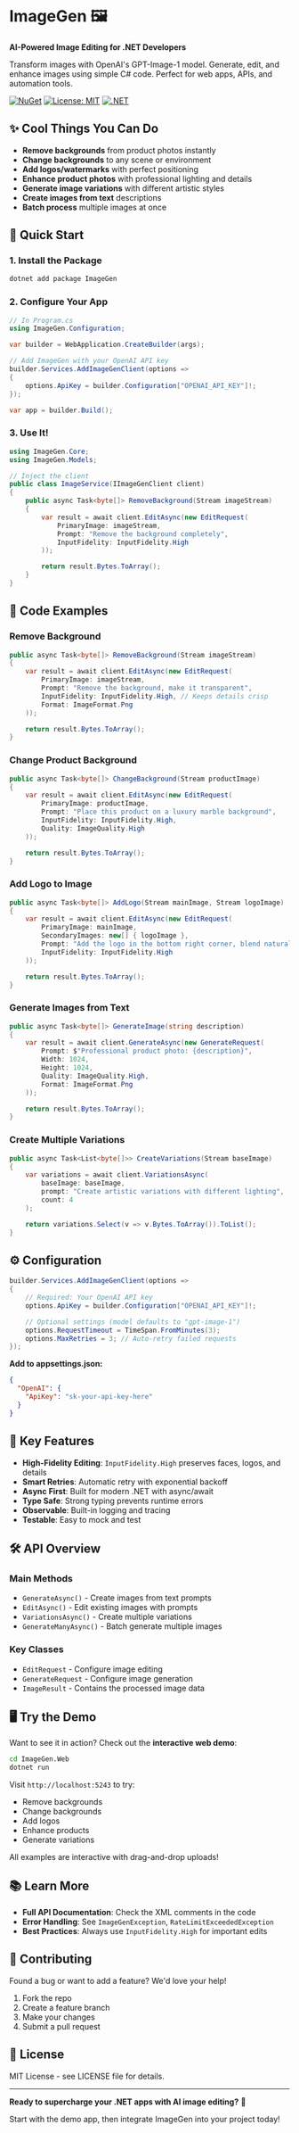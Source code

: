 # ImageGen 🖼️

**AI-Powered Image Editing for .NET Developers**

Transform images with OpenAI's GPT-Image-1 model. Generate, edit, and enhance images using simple C# code. Perfect for web apps, APIs, and automation tools.

[![NuGet](https://img.shields.io/nuget/v/ImageGen.svg)](https://www.nuget.org/packages/ImageGen/)
[![License: MIT](https://img.shields.io/badge/License-MIT-yellow.svg)](https://opensource.org/licenses/MIT)
[![.NET](https://img.shields.io/badge/.NET-9.0-blue.svg)](https://dotnet.microsoft.com/)


## ✨ Cool Things You Can Do

- **Remove backgrounds** from product photos instantly
- **Change backgrounds** to any scene or environment
- **Add logos/watermarks** with perfect positioning
- **Enhance product photos** with professional lighting and details
- **Generate image variations** with different artistic styles
- **Create images from text** descriptions
- **Batch process** multiple images at once

## 🚀 Quick Start

### 1. Install the Package

```bash
dotnet add package ImageGen
```

### 2. Configure Your App

```csharp
// In Program.cs
using ImageGen.Configuration;

var builder = WebApplication.CreateBuilder(args);

// Add ImageGen with your OpenAI API key
builder.Services.AddImageGenClient(options =>
{
    options.ApiKey = builder.Configuration["OPENAI_API_KEY"]!;
});

var app = builder.Build();
```

### 3. Use It!

```csharp
using ImageGen.Core;
using ImageGen.Models;

// Inject the client
public class ImageService(IImageGenClient client)
{
    public async Task<byte[]> RemoveBackground(Stream imageStream)
    {
        var result = await client.EditAsync(new EditRequest(
            PrimaryImage: imageStream,
            Prompt: "Remove the background completely",
            InputFidelity: InputFidelity.High
        ));

        return result.Bytes.ToArray();
    }
}
```

## 📝 Code Examples

### Remove Background
```csharp
public async Task<byte[]> RemoveBackground(Stream imageStream)
{
    var result = await client.EditAsync(new EditRequest(
        PrimaryImage: imageStream,
        Prompt: "Remove the background, make it transparent",
        InputFidelity: InputFidelity.High, // Keeps details crisp
        Format: ImageFormat.Png
    ));

    return result.Bytes.ToArray();
}
```

### Change Product Background
```csharp
public async Task<byte[]> ChangeBackground(Stream productImage)
{
    var result = await client.EditAsync(new EditRequest(
        PrimaryImage: productImage,
        Prompt: "Place this product on a luxury marble background",
        InputFidelity: InputFidelity.High,
        Quality: ImageQuality.High
    ));

    return result.Bytes.ToArray();
}
```

### Add Logo to Image
```csharp
public async Task<byte[]> AddLogo(Stream mainImage, Stream logoImage)
{
    var result = await client.EditAsync(new EditRequest(
        PrimaryImage: mainImage,
        SecondaryImages: new[] { logoImage },
        Prompt: "Add the logo in the bottom right corner, blend naturally",
        InputFidelity: InputFidelity.High
    ));

    return result.Bytes.ToArray();
}
```

### Generate Images from Text
```csharp
public async Task<byte[]> GenerateImage(string description)
{
    var result = await client.GenerateAsync(new GenerateRequest(
        Prompt: $"Professional product photo: {description}",
        Width: 1024,
        Height: 1024,
        Quality: ImageQuality.High,
        Format: ImageFormat.Png
    ));

    return result.Bytes.ToArray();
}
```

### Create Multiple Variations
```csharp
public async Task<List<byte[]>> CreateVariations(Stream baseImage)
{
    var variations = await client.VariationsAsync(
        baseImage: baseImage,
        prompt: "Create artistic variations with different lighting",
        count: 4
    );

    return variations.Select(v => v.Bytes.ToArray()).ToList();
}
```

## ⚙️ Configuration

```csharp
builder.Services.AddImageGenClient(options =>
{
    // Required: Your OpenAI API key
    options.ApiKey = builder.Configuration["OPENAI_API_KEY"]!;

    // Optional settings (model defaults to "gpt-image-1")
    options.RequestTimeout = TimeSpan.FromMinutes(3);
    options.MaxRetries = 3; // Auto-retry failed requests
});
```

**Add to appsettings.json:**
```json
{
  "OpenAI": {
    "ApiKey": "sk-your-api-key-here"
  }
}
```

## 🎯 Key Features

- **High-Fidelity Editing**: `InputFidelity.High` preserves faces, logos, and details
- **Smart Retries**: Automatic retry with exponential backoff
- **Async First**: Built for modern .NET with async/await
- **Type Safe**: Strong typing prevents runtime errors
- **Observable**: Built-in logging and tracing
- **Testable**: Easy to mock and test

## 🛠️ API Overview

### Main Methods
- `GenerateAsync()` - Create images from text prompts
- `EditAsync()` - Edit existing images with prompts
- `VariationsAsync()` - Create multiple variations
- `GenerateManyAsync()` - Batch generate multiple images

### Key Classes
- `EditRequest` - Configure image editing
- `GenerateRequest` - Configure image generation
- `ImageResult` - Contains the processed image data

## 🖥️ Try the Demo

Want to see it in action? Check out the **interactive web demo**:

```bash
cd ImageGen.Web
dotnet run
```

Visit `http://localhost:5243` to try:
- Remove backgrounds
- Change backgrounds
- Add logos
- Enhance products
- Generate variations

All examples are interactive with drag-and-drop uploads!

## 📚 Learn More

- **Full API Documentation**: Check the XML comments in the code
- **Error Handling**: See `ImageGenException`, `RateLimitExceededException`
- **Best Practices**: Always use `InputFidelity.High` for important edits

## 🤝 Contributing

Found a bug or want to add a feature? We'd love your help!

1. Fork the repo
2. Create a feature branch
3. Make your changes
4. Submit a pull request

## 📄 License

MIT License - see LICENSE file for details.

---

**Ready to supercharge your .NET apps with AI image editing?** 🚀

Start with the demo app, then integrate ImageGen into your project today!
